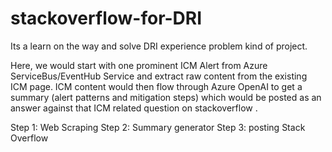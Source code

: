 # stackoverflow-for-DRI
Its a learn on the way and solve DRI experience problem kind of project.

Here, we would start with one prominent ICM Alert from Azure ServiceBus/EventHub Service and extract raw content from the existing ICM page. ICM content would then flow through Azure OpenAI to get a summary (alert patterns and mitigation steps) which would be posted as an answer against that ICM related question on stackoverflow .

Step 1: Web Scraping 
Step 2: Summary generator
Step 3: posting Stack Overflow
